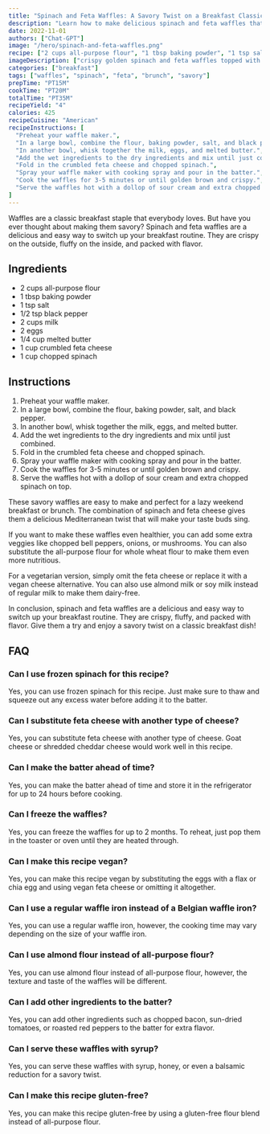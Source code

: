 ```yaml
---
title: "Spinach and Feta Waffles: A Savory Twist on a Breakfast Classic"
description: "Learn how to make delicious spinach and feta waffles that are perfect for breakfast, brunch or any time of the day!"
date: 2022-11-01 
authors: ["Chat-GPT"] 
image: "/hero/spinach-and-feta-waffles.png" 
recipe: ["2 cups all-purpose flour", "1 tbsp baking powder", "1 tsp salt", "1/2 tsp black pepper", "2 cups milk", "2 eggs", "1/4 cup melted butter", "1 cup crumbled feta cheese", "1 cup chopped spinach"] 
imageDescription: ["crispy golden spinach and feta waffles topped with a dollop of sour cream"]  
categories: ["breakfast"]
tags: ["waffles", "spinach", "feta", "brunch", "savory"]
prepTime: "PT15M" 
cookTime: "PT20M" 
totalTime: "PT35M" 
recipeYield: "4"
calories: 425 
recipeCuisine: "American"
recipeInstructions: [
  "Preheat your waffle maker.",
  "In a large bowl, combine the flour, baking powder, salt, and black pepper.",
  "In another bowl, whisk together the milk, eggs, and melted butter.",
  "Add the wet ingredients to the dry ingredients and mix until just combined.",
  "Fold in the crumbled feta cheese and chopped spinach.",
  "Spray your waffle maker with cooking spray and pour in the batter.",
  "Cook the waffles for 3-5 minutes or until golden brown and crispy.",
  "Serve the waffles hot with a dollop of sour cream and extra chopped spinach on top."
] 
---
```


Waffles are a classic breakfast staple that everybody loves. But have you ever thought about making them savory? Spinach and feta waffles are a delicious and easy way to switch up your breakfast routine. They are crispy on the outside, fluffy on the inside, and packed with flavor. 

## Ingredients

- 2 cups all-purpose flour
- 1 tbsp baking powder
- 1 tsp salt
- 1/2 tsp black pepper
- 2 cups milk
- 2 eggs
- 1/4 cup melted butter
- 1 cup crumbled feta cheese
- 1 cup chopped spinach

## Instructions

1. Preheat your waffle maker.
2. In a large bowl, combine the flour, baking powder, salt, and black pepper.
3. In another bowl, whisk together the milk, eggs, and melted butter.
4. Add the wet ingredients to the dry ingredients and mix until just combined.
5. Fold in the crumbled feta cheese and chopped spinach.
6. Spray your waffle maker with cooking spray and pour in the batter.
7. Cook the waffles for 3-5 minutes or until golden brown and crispy.
8. Serve the waffles hot with a dollop of sour cream and extra chopped spinach on top.

These savory waffles are easy to make and perfect for a lazy weekend breakfast or brunch. The combination of spinach and feta cheese gives them a delicious Mediterranean twist that will make your taste buds sing.

If you want to make these waffles even healthier, you can add some extra veggies like chopped bell peppers, onions, or mushrooms. You can also substitute the all-purpose flour for whole wheat flour to make them even more nutritious.

For a vegetarian version, simply omit the feta cheese or replace it with a vegan cheese alternative. You can also use almond milk or soy milk instead of regular milk to make them dairy-free.

In conclusion, spinach and feta waffles are a delicious and easy way to switch up your breakfast routine. They are crispy, fluffy, and packed with flavor. Give them a try and enjoy a savory twist on a classic breakfast dish!

## FAQ

### Can I use frozen spinach for this recipe?

Yes, you can use frozen spinach for this recipe. Just make sure to thaw and squeeze out any excess water before adding it to the batter.

### Can I substitute feta cheese with another type of cheese?

Yes, you can substitute feta cheese with another type of cheese. Goat cheese or shredded cheddar cheese would work well in this recipe.

### Can I make the batter ahead of time?

Yes, you can make the batter ahead of time and store it in the refrigerator for up to 24 hours before cooking.

### Can I freeze the waffles?

Yes, you can freeze the waffles for up to 2 months. To reheat, just pop them in the toaster or oven until they are heated through.

### Can I make this recipe vegan?

Yes, you can make this recipe vegan by substituting the eggs with a flax or chia egg and using vegan feta cheese or omitting it altogether.

### Can I use a regular waffle iron instead of a Belgian waffle iron?

Yes, you can use a regular waffle iron, however, the cooking time may vary depending on the size of your waffle iron.

### Can I use almond flour instead of all-purpose flour?

Yes, you can use almond flour instead of all-purpose flour, however, the texture and taste of the waffles will be different.

### Can I add other ingredients to the batter?

Yes, you can add other ingredients such as chopped bacon, sun-dried tomatoes, or roasted red peppers to the batter for extra flavor.

### Can I serve these waffles with syrup?

Yes, you can serve these waffles with syrup, honey, or even a balsamic reduction for a savory twist.

### Can I make this recipe gluten-free?

Yes, you can make this recipe gluten-free by using a gluten-free flour blend instead of all-purpose flour.